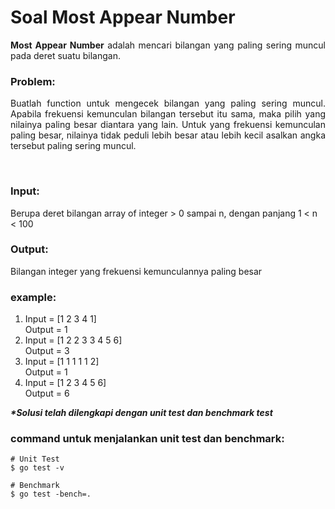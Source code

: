 # Soal Most Appear Number

<p align=justify><b>Most Appear Number</b> adalah mencari bilangan yang paling sering muncul pada deret suatu bilangan. <br>
</p>

### Problem:

<p align=justify>Buatlah function untuk mengecek bilangan yang paling sering muncul. Apabila frekuensi kemunculan bilangan tersebut itu sama, maka pilih yang nilainya paling besar diantara yang lain. Untuk yang frekuensi kemunculan paling besar, nilainya tidak peduli lebih besar atau lebih kecil asalkan angka tersebut paling sering muncul.</p>
<br>

### Input:

Berupa deret bilangan array of integer > 0 sampai n, dengan panjang 1 < n < 100
<br>

### Output:

Bilangan integer yang frekuensi kemunculannya paling besar
<br>

### example:

1. Input = [1 2 3 4 1]<br>Output = 1
2. Input = [1 2 2 3 3 4 5 6]<br>Output = 3
3. Input = [1 1 1 1 1 2]<br>Output = 1
4. Input = [1 2 3 4 5 6]<br>Output = 6

<i><b>*Solusi telah dilengkapi dengan unit test dan benchmark test</b></i>

### command untuk menjalankan unit test dan benchmark:

```
# Unit Test
$ go test -v

# Benchmark
$ go test -bench=.
```

